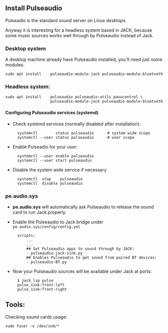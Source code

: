 
## Install Pulseaudio

Pulseadio is the standard sound server on Linux desktops.

Anyway it is interesting for a headless system based in JACK, because some music sources works well through by Pulseaudio instead of Jack.

### Desktop system

A desktop machine already have Pulseaudio installed, you'll need just some modules:

    sudo apt install    pulseaudio-module-jack pulseaudio-module-bluetooth

### Headless system:

    sudo apt install    pulseaudio pulseaudio-utils pavucontrol \
                        pulseaudio-module-jack pulseaudio-module-bluetooth


#### Configuring Pulseaudio services (systemd)

- Check systemd services (normally disabled after installation):

        systemctl        status pulseaudio      # system wide scope
        systemctl --user status pulseaudio      # user scope

- Enable Pulseadio for your user:

        systemctl --user enable pulseaudio
        systemctl --user start pulseaudio


- Disable the system wide service if necessary
    
        systemctl  stop    pulseaudio
        systemctl  disable pulseaudio

### pe.audio.sys

- **pe.audio.sys** will automatically ask Pulseaudio to release the sound card to run Jack properly.

- Enable the Pulseaudio to Jack bridge under `pe.audio.sys/config/config.yml`

        scripts:
            ...
            ...
            ## Set Pulseaudio apps to sound through by JACK:
            - pulseaudio-jack-sink.py
            ## Enables Pulseaudio to get sound from paired BT devices:
            - pulseaudio-BT.py

- Now your Pulseaudio sources will be available under Jack at ports:

        $ jack_lsp pulse
        pulse_sink:front-left
        pulse_sink:front-right


## Tools:

Checking sound cards usage:

    sudo fuser -v /dev/snd/*

